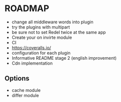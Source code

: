 # ROADMAP
- change all middleware words into plugin
- try the plugins with multipart
- be sure not to set Redel twice at the same app
- Create your on invirte module
- CI
- https://coveralls.io/
- configuration for each plugin
- Informative README stage 2 (english improvement)
- Cdn implementation



Options
----
- cache module
- differ module
